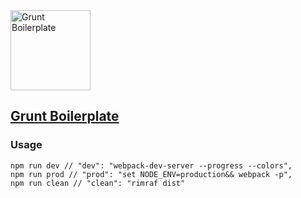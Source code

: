 <img src="https://cdn.worldvectorlogo.com/logos/grunt.svg" width="128" alt="Grunt Boilerplate">

## [Grunt Boilerplate](https://github.com/SaliMike/boilerplate-grunt)
### Usage
	npm run dev // "dev": "webpack-dev-server --progress --colors",
	npm run prod // "prod": "set NODE_ENV=production&& webpack -p",
	npm run clean // "clean": "rimraf dist"
